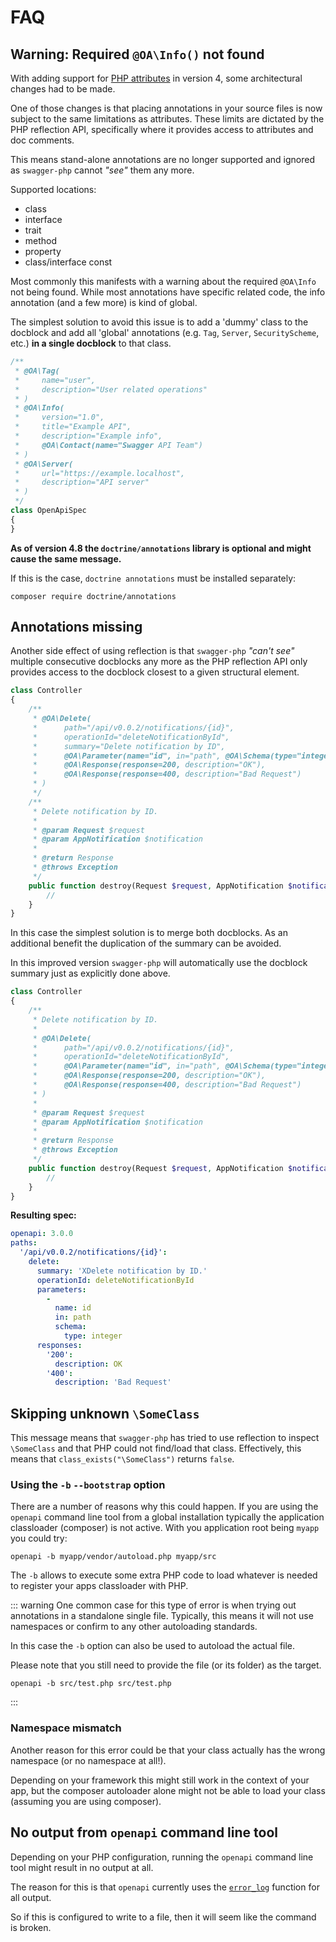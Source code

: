 # FAQ

## Warning: Required `@OA\Info()` not found

With adding support for [PHP attributes](https://www.php.net/manual/en/language.attributes.php) in version 4, some
architectural changes had to be made.

One of those changes is that placing annotations in your source files is now subject to the same limitations as attributes.
These limits are dictated by the PHP reflection API, specifically where it provides access to attributes and doc comments.

This means stand-alone annotations are no longer supported and ignored as `swagger-php` cannot _"see"_ them any more.

Supported locations:
* class
* interface
* trait
* method
* property
* class/interface const

Most commonly this manifests with a warning about the required `@OA\Info` not being found. While most annotations have specific
related code, the info annotation (and a few more) is kind of global.

The simplest solution to avoid this issue is to add a 'dummy' class to the docblock and add
all 'global' annotations (e.g. `Tag`, `Server`, `SecurityScheme`, etc.) **in a single docblock** to that class.

```php
/**
 * @OA\Tag(
 *     name="user",
 *     description="User related operations"
 * )
 * @OA\Info(
 *     version="1.0",
 *     title="Example API",
 *     description="Example info",
 *     @OA\Contact(name="Swagger API Team")
 * )
 * @OA\Server(
 *     url="https://example.localhost",
 *     description="API server"
 * )
 */
class OpenApiSpec
{
}
```

**As of version 4.8 the `doctrine/annotations` library is optional and might cause the same message.**

If this is the case, `doctrine annotations` must be installed separately:
```shell
composer require doctrine/annotations
```

## Annotations missing

Another side effect of using reflection is that `swagger-php` _"can't see"_ multiple consecutive docblocks any more as the PHP reflection API only provides access to the docblock closest to a given structural element.

```php
class Controller
{
    /**
     * @OA\Delete(
     *      path="/api/v0.0.2/notifications/{id}",
     *      operationId="deleteNotificationById",
     *      summary="Delete notification by ID",
     *      @OA\Parameter(name="id", in="path", @OA\Schema(type="integer")),
     *      @OA\Response(response=200, description="OK"),
     *      @OA\Response(response=400, description="Bad Request")
     * )
     */
    /**
     * Delete notification by ID.
     *
     * @param Request $request
     * @param AppNotification $notification
     *
     * @return Response
     * @throws Exception
     */
    public function destroy(Request $request, AppNotification $notification) {
        //
    }
}
```

In this case the simplest solution is to merge both docblocks. As an additional benefit the duplication of the summary can be avoided.

In this improved version `swagger-php` will automatically use the docblock summary just as explicitly done above.

```php
class Controller
{
    /**
     * Delete notification by ID.
     *
     * @OA\Delete(
     *      path="/api/v0.0.2/notifications/{id}",
     *      operationId="deleteNotificationById",
     *      @OA\Parameter(name="id", in="path", @OA\Schema(type="integer")),
     *      @OA\Response(response=200, description="OK"),
     *      @OA\Response(response=400, description="Bad Request")
     * )
     *
     * @param Request $request
     * @param AppNotification $notification
     *
     * @return Response
     * @throws Exception
     */
    public function destroy(Request $request, AppNotification $notification) {
        //
    }
}
```

**Resulting spec:**
```yaml
openapi: 3.0.0
paths:
  '/api/v0.0.2/notifications/{id}':
    delete:
      summary: 'XDelete notification by ID.'
      operationId: deleteNotificationById
      parameters:
        -
          name: id
          in: path
          schema:
            type: integer
      responses:
        '200':
          description: OK
        '400':
          description: 'Bad Request'

```

## Skipping unknown `\SomeClass`

This message means that `swagger-php` has tried to use reflection to inspect `\SomeClass` and that PHP could not find/load
that class. Effectively, this means that `class_exists("\SomeClass")` returns `false`.

### Using the `-b` `--bootstrap` option

There are a number of reasons why this could happen. If you are using the `openapi` command line tool from a global
installation typically the application classloader (composer) is not active.
With you application root being `myapp` you could try:

```shell
openapi -b myapp/vendor/autoload.php myapp/src
```

The `-b` allows to execute some extra PHP code to load whatever is needed to register your apps classloader with PHP.

::: warning
One common case for this type of error is when trying out annotations in a standalone single file.
Typically, this means it will not use namespaces or confirm to any other autoloading standards.

In this case the `-b` option can also be used to autoload the actual file.

Please note that you still need to provide the file (or its folder) as the target.

```shell
openapi -b src/test.php src/test.php
```
:::


### Namespace mismatch

Another reason for this error could be that your class actually has the wrong namespace (or no namespace at all!).

Depending on your framework this might still work in the context of your app, but the composer autoloader
alone might not be able to load your class (assuming you are using composer).

## No output from `openapi` command line tool

Depending on your PHP configuration, running the `openapi` command line tool might result in no output at all.

The reason for this is that `openapi` currently uses the [`error_log`](https://www.php.net/manual/en/function.error-log.php)
function for all output.

So if this is configured to write to a file, then it will seem like the command is broken.
